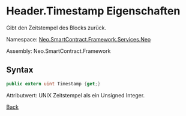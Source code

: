 # Header.Timestamp Eigenschaften

Gibt den Zeitstempel des Blocks zurück.

Namespace: [Neo.SmartContract.Framework.Services.Neo](../../neo.md)

Assembly: Neo.SmartContract.Framework

## Syntax

```c#
public extern uint Timestamp {get;}
```

Attributwert: UNIX Zeitstempel als ein Unsigned Integer.



[Back](../header.md)

